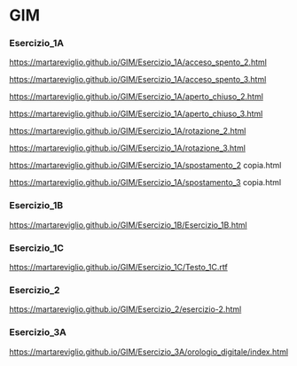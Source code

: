 # GIM

### Esercizio_1A

https://martareviglio.github.io/GIM/Esercizio_1A/acceso_spento_2.html

https://martareviglio.github.io/GIM/Esercizio_1A/acceso_spento_3.html

https://martareviglio.github.io/GIM/Esercizio_1A/aperto_chiuso_2.html

https://martareviglio.github.io/GIM/Esercizio_1A/aperto_chiuso_3.html

https://martareviglio.github.io/GIM/Esercizio_1A/rotazione_2.html

https://martareviglio.github.io/GIM/Esercizio_1A/rotazione_3.html

https://martareviglio.github.io/GIM/Esercizio_1A/spostamento_2 copia.html

https://martareviglio.github.io/GIM/Esercizio_1A/spostamento_3 copia.html

### Esercizio_1B
https://martareviglio.github.io/GIM/Esercizio_1B/Esercizio_1B.html

### Esercizio_1C
https://martareviglio.github.io/GIM/Esercizio_1C/Testo_1C.rtf

### Esercizio_2
https://martareviglio.github.io/GIM/Esercizio_2/esercizio-2.html

### Esercizio_3A
https://martareviglio.github.io/GIM/Esercizio_3A/orologio_digitale/index.html




